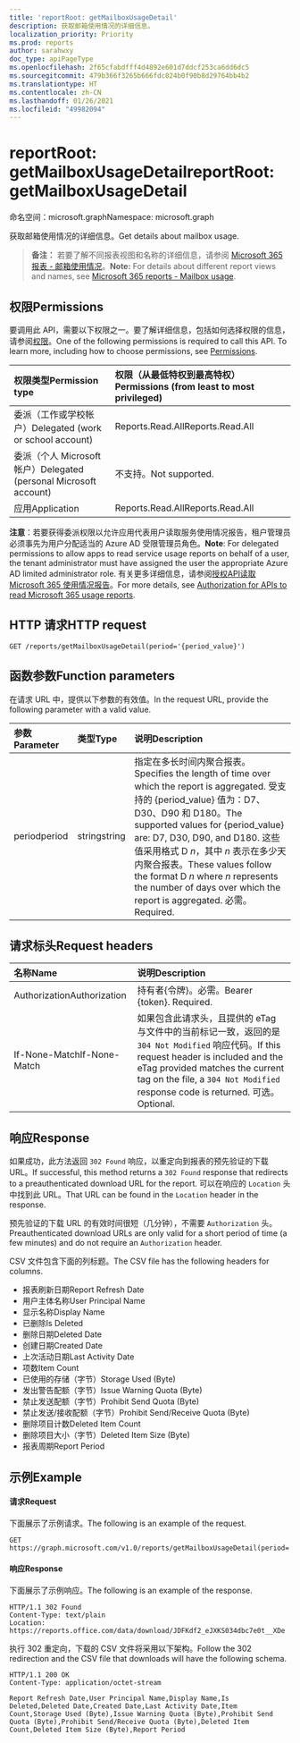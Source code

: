 ```yaml
---
title: 'reportRoot: getMailboxUsageDetail'
description: 获取邮箱使用情况的详细信息。
localization_priority: Priority
ms.prod: reports
author: sarahwxy
doc_type: apiPageType
ms.openlocfilehash: 2f65cfabdfff4d4892e601d7ddcf253ca6dd6dc5
ms.sourcegitcommit: 479b366f3265b666fdc024b0f90b8d29764bb4b2
ms.translationtype: HT
ms.contentlocale: zh-CN
ms.lasthandoff: 01/26/2021
ms.locfileid: "49982094"
---
```

# <a name="reportroot-getmailboxusagedetail"></a><span data-ttu-id="6d962-103">reportRoot: getMailboxUsageDetail</span><span class="sxs-lookup"><span data-stu-id="6d962-103">reportRoot: getMailboxUsageDetail</span></span>

<span data-ttu-id="6d962-104">命名空间：microsoft.graph</span><span class="sxs-lookup"><span data-stu-id="6d962-104">Namespace: microsoft.graph</span></span>

<span data-ttu-id="6d962-105">获取邮箱使用情况的详细信息。</span><span class="sxs-lookup"><span data-stu-id="6d962-105">Get details about mailbox usage.</span></span>

> <span data-ttu-id="6d962-106">**备注：** 若要了解不同报表视图和名称的详细信息，请参阅 [Microsoft 365 报表 - 邮箱使用情况](https://support.office.com/client/Mailbox-usage-beffbe01-ce2d-4614-9ae5-7898868e2729)。</span><span class="sxs-lookup"><span data-stu-id="6d962-106">**Note:** For details about different report views and names, see [Microsoft 365 reports - Mailbox usage](https://support.office.com/client/Mailbox-usage-beffbe01-ce2d-4614-9ae5-7898868e2729).</span></span>

## <a name="permissions"></a><span data-ttu-id="6d962-107">权限</span><span class="sxs-lookup"><span data-stu-id="6d962-107">Permissions</span></span>

<span data-ttu-id="6d962-p101">要调用此 API，需要以下权限之一。要了解详细信息，包括如何选择权限的信息，请参阅[权限](/graph/permissions-reference)。</span><span class="sxs-lookup"><span data-stu-id="6d962-p101">One of the following permissions is required to call this API. To learn more, including how to choose permissions, see [Permissions](/graph/permissions-reference).</span></span>

| <span data-ttu-id="6d962-110">权限类型</span><span class="sxs-lookup"><span data-stu-id="6d962-110">Permission type</span></span>                        | <span data-ttu-id="6d962-111">权限（从最低特权到最高特权）</span><span class="sxs-lookup"><span data-stu-id="6d962-111">Permissions (from least to most privileged)</span></span> |
| :------------------------------------- | :--------------------------------------- |
| <span data-ttu-id="6d962-112">委派（工作或学校帐户）</span><span class="sxs-lookup"><span data-stu-id="6d962-112">Delegated (work or school account)</span></span>     | <span data-ttu-id="6d962-113">Reports.Read.All</span><span class="sxs-lookup"><span data-stu-id="6d962-113">Reports.Read.All</span></span>                         |
| <span data-ttu-id="6d962-114">委派（个人 Microsoft 帐户）</span><span class="sxs-lookup"><span data-stu-id="6d962-114">Delegated (personal Microsoft account)</span></span> | <span data-ttu-id="6d962-115">不支持。</span><span class="sxs-lookup"><span data-stu-id="6d962-115">Not supported.</span></span>                           |
| <span data-ttu-id="6d962-116">应用</span><span class="sxs-lookup"><span data-stu-id="6d962-116">Application</span></span>                            | <span data-ttu-id="6d962-117">Reports.Read.All</span><span class="sxs-lookup"><span data-stu-id="6d962-117">Reports.Read.All</span></span>                         |

<span data-ttu-id="6d962-118">**注意**：若要获得委派权限以允许应用代表用户读取服务使用情况报告，租户管理员必须事先为用户分配适当的 Azure AD 受限管理员角色。</span><span class="sxs-lookup"><span data-stu-id="6d962-118">**Note**: For delegated permissions to allow apps to read service usage reports on behalf of a user, the tenant administrator must have assigned the user the appropriate Azure AD limited administrator role.</span></span> <span data-ttu-id="6d962-119">有关更多详细信息，请参阅[授权API读取 Microsoft 365 使用情况报告](/graph/reportroot-authorization)。</span><span class="sxs-lookup"><span data-stu-id="6d962-119">For more details, see [Authorization for APIs to read Microsoft 365 usage reports](/graph/reportroot-authorization).</span></span>

## <a name="http-request"></a><span data-ttu-id="6d962-120">HTTP 请求</span><span class="sxs-lookup"><span data-stu-id="6d962-120">HTTP request</span></span>


<!-- { "blockType": "ignored" } --> 

```http
GET /reports/getMailboxUsageDetail(period='{period_value}')
```

## <a name="function-parameters"></a><span data-ttu-id="6d962-121">函数参数</span><span class="sxs-lookup"><span data-stu-id="6d962-121">Function parameters</span></span>

<span data-ttu-id="6d962-122">在请求 URL 中，提供以下参数的有效值。</span><span class="sxs-lookup"><span data-stu-id="6d962-122">In the request URL, provide the following parameter with a valid value.</span></span>

| <span data-ttu-id="6d962-123">参数</span><span class="sxs-lookup"><span data-stu-id="6d962-123">Parameter</span></span> | <span data-ttu-id="6d962-124">类型</span><span class="sxs-lookup"><span data-stu-id="6d962-124">Type</span></span>   | <span data-ttu-id="6d962-125">说明</span><span class="sxs-lookup"><span data-stu-id="6d962-125">Description</span></span>                              |
| :-------- | :----- | :--------------------------------------- |
| <span data-ttu-id="6d962-126">period</span><span class="sxs-lookup"><span data-stu-id="6d962-126">period</span></span>    | <span data-ttu-id="6d962-127">string</span><span class="sxs-lookup"><span data-stu-id="6d962-127">string</span></span> | <span data-ttu-id="6d962-128">指定在多长时间内聚合报表。</span><span class="sxs-lookup"><span data-stu-id="6d962-128">Specifies the length of time over which the report is aggregated.</span></span> <span data-ttu-id="6d962-129">受支持的 {period_value} 值为：D7、D30、D90 和 D180。</span><span class="sxs-lookup"><span data-stu-id="6d962-129">The supported values for {period_value} are: D7, D30, D90, and D180.</span></span> <span data-ttu-id="6d962-130">这些值采用格式 D *n*，其中 *n* 表示在多少天内聚合报表。</span><span class="sxs-lookup"><span data-stu-id="6d962-130">These values follow the format D *n* where *n* represents the number of days over which the report is aggregated.</span></span> <span data-ttu-id="6d962-131">必需。</span><span class="sxs-lookup"><span data-stu-id="6d962-131">Required.</span></span> |

## <a name="request-headers"></a><span data-ttu-id="6d962-132">请求标头</span><span class="sxs-lookup"><span data-stu-id="6d962-132">Request headers</span></span>

| <span data-ttu-id="6d962-133">名称</span><span class="sxs-lookup"><span data-stu-id="6d962-133">Name</span></span>          | <span data-ttu-id="6d962-134">说明</span><span class="sxs-lookup"><span data-stu-id="6d962-134">Description</span></span>                              |
| :------------ | :--------------------------------------- |
| <span data-ttu-id="6d962-135">Authorization</span><span class="sxs-lookup"><span data-stu-id="6d962-135">Authorization</span></span> | <span data-ttu-id="6d962-p104">持有者{令牌}。必需。</span><span class="sxs-lookup"><span data-stu-id="6d962-p104">Bearer {token}. Required.</span></span>                |
| <span data-ttu-id="6d962-138">If-None-Match</span><span class="sxs-lookup"><span data-stu-id="6d962-138">If-None-Match</span></span> | <span data-ttu-id="6d962-139">如果包含此请求头，且提供的 eTag 与文件中的当前标记一致，返回的是 `304 Not Modified` 响应代码。</span><span class="sxs-lookup"><span data-stu-id="6d962-139">If this request header is included and the eTag provided matches the current tag on the file, a `304 Not Modified` response code is returned.</span></span> <span data-ttu-id="6d962-140">可选。</span><span class="sxs-lookup"><span data-stu-id="6d962-140">Optional.</span></span> |

## <a name="response"></a><span data-ttu-id="6d962-141">响应</span><span class="sxs-lookup"><span data-stu-id="6d962-141">Response</span></span>

<span data-ttu-id="6d962-142">如果成功，此方法返回 `302 Found` 响应，以重定向到报表的预先验证的下载 URL。</span><span class="sxs-lookup"><span data-stu-id="6d962-142">If successful, this method returns a `302 Found` response that redirects to a preauthenticated download URL for the report.</span></span> <span data-ttu-id="6d962-143">可以在响应的 `Location` 头中找到此 URL。</span><span class="sxs-lookup"><span data-stu-id="6d962-143">That URL can be found in the `Location` header in the response.</span></span>

<span data-ttu-id="6d962-144">预先验证的下载 URL 的有效时间很短（几分钟），不需要 `Authorization` 头。</span><span class="sxs-lookup"><span data-stu-id="6d962-144">Preauthenticated download URLs are only valid for a short period of time (a few minutes) and do not require an `Authorization` header.</span></span>

<span data-ttu-id="6d962-145">CSV 文件包含下面的列标题。</span><span class="sxs-lookup"><span data-stu-id="6d962-145">The CSV file has the following headers for columns.</span></span>

- <span data-ttu-id="6d962-146">报表刷新日期</span><span class="sxs-lookup"><span data-stu-id="6d962-146">Report Refresh Date</span></span>
- <span data-ttu-id="6d962-147">用户主体名称</span><span class="sxs-lookup"><span data-stu-id="6d962-147">User Principal Name</span></span>
- <span data-ttu-id="6d962-148">显示名称</span><span class="sxs-lookup"><span data-stu-id="6d962-148">Display Name</span></span>
- <span data-ttu-id="6d962-149">已删除</span><span class="sxs-lookup"><span data-stu-id="6d962-149">Is Deleted</span></span>
- <span data-ttu-id="6d962-150">删除日期</span><span class="sxs-lookup"><span data-stu-id="6d962-150">Deleted Date</span></span>
- <span data-ttu-id="6d962-151">创建日期</span><span class="sxs-lookup"><span data-stu-id="6d962-151">Created Date</span></span>
- <span data-ttu-id="6d962-152">上次活动日期</span><span class="sxs-lookup"><span data-stu-id="6d962-152">Last Activity Date</span></span>
- <span data-ttu-id="6d962-153">项数</span><span class="sxs-lookup"><span data-stu-id="6d962-153">Item Count</span></span>
- <span data-ttu-id="6d962-154">已使用的存储（字节）</span><span class="sxs-lookup"><span data-stu-id="6d962-154">Storage Used (Byte)</span></span>
- <span data-ttu-id="6d962-155">发出警告配额（字节）</span><span class="sxs-lookup"><span data-stu-id="6d962-155">Issue Warning Quota (Byte)</span></span>
- <span data-ttu-id="6d962-156">禁止发送配额（字节）</span><span class="sxs-lookup"><span data-stu-id="6d962-156">Prohibit Send Quota (Byte)</span></span>
- <span data-ttu-id="6d962-157">禁止发送/接收配额（字节）</span><span class="sxs-lookup"><span data-stu-id="6d962-157">Prohibit Send/Receive Quota (Byte)</span></span>
- <span data-ttu-id="6d962-158">删除项目计数</span><span class="sxs-lookup"><span data-stu-id="6d962-158">Deleted Item Count</span></span>
- <span data-ttu-id="6d962-159">删除项目大小（字节）</span><span class="sxs-lookup"><span data-stu-id="6d962-159">Deleted Item Size (Byte)</span></span>
- <span data-ttu-id="6d962-160">报表周期</span><span class="sxs-lookup"><span data-stu-id="6d962-160">Report Period</span></span>

## <a name="example"></a><span data-ttu-id="6d962-161">示例</span><span class="sxs-lookup"><span data-stu-id="6d962-161">Example</span></span>

#### <a name="request"></a><span data-ttu-id="6d962-162">请求</span><span class="sxs-lookup"><span data-stu-id="6d962-162">Request</span></span>

<span data-ttu-id="6d962-163">下面展示了示例请求。</span><span class="sxs-lookup"><span data-stu-id="6d962-163">The following is an example of the request.</span></span>


<!--{
  "blockType": "ignored",
  "isComposable": true,
  "name": "reportroot_getmailboxusageuserdetail"
}-->

```msgraph-interactive
GET https://graph.microsoft.com/v1.0/reports/getMailboxUsageDetail(period='D7')
```


#### <a name="response"></a><span data-ttu-id="6d962-164">响应</span><span class="sxs-lookup"><span data-stu-id="6d962-164">Response</span></span>

<span data-ttu-id="6d962-165">下面展示了示例响应。</span><span class="sxs-lookup"><span data-stu-id="6d962-165">The following is an example of the response.</span></span>

<!-- {
  "blockType": "response",
  "truncated": true,
  "@odata.type": "microsoft.graph.report"
} -->

```http
HTTP/1.1 302 Found
Content-Type: text/plain
Location: https://reports.office.com/data/download/JDFKdf2_eJXKS034dbc7e0t__XDe
```

<span data-ttu-id="6d962-166">执行 302 重定向，下载的 CSV 文件将采用以下架构。</span><span class="sxs-lookup"><span data-stu-id="6d962-166">Follow the 302 redirection and the CSV file that downloads will have the following schema.</span></span>

<!-- { "blockType": "ignored" } --> 

```http
HTTP/1.1 200 OK
Content-Type: application/octet-stream

Report Refresh Date,User Principal Name,Display Name,Is Deleted,Deleted Date,Created Date,Last Activity Date,Item Count,Storage Used (Byte),Issue Warning Quota (Byte),Prohibit Send Quota (Byte),Prohibit Send/Receive Quota (Byte),Deleted Item Count,Deleted Item Size (Byte),Report Period
```
<!-- uuid: 8fcb5dbc-d5aa-4681-8e31-b001d5168d79 
2015-10-25 14:57:30 UTC -->
<!-- {
  "type": "#page.annotation",
  "description": "Example",
  "keywords": "",
  "section": "documentation",
  "tocPath": "",
  "suppressions": [
  ]
}-->

